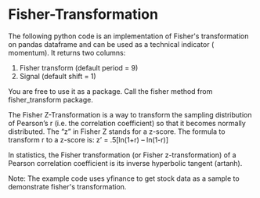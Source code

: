 # Fisher-Transformation
The following python code is an implementation of Fisher's transformation on pandas dataframe and can be used as a technical indicator ( momentum).
It returns two columns:
  1. Fisher transform (default period = 9)
  2. Signal           (default shift = 1)
 
You are free to use it as a package.
Call the fisher method from fisher_transform package.

The Fisher Z-Transformation is a way to transform the sampling distribution of Pearson’s r (i.e. the correlation coefficient) so that it becomes normally distributed. The “z” in Fisher Z stands for a z-score.
The formula to transform r to a z-score is:
z’ = .5[ln(1+r) – ln(1-r)]

In statistics, the Fisher transformation (or Fisher z-transformation) of a Pearson correlation coefficient is its inverse hyperbolic tangent (artanh).

Note: The example code uses yfinance to get stock data as a sample to demonstrate fisher's transformation.
